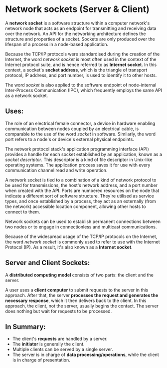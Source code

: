 ﻿# Network sockets (Server & Client)
A **network socket** is a software structure within a computer network's network node that acts as an endpoint for transmitting and receiving data over the network. An API for the networking architecture defines the structure and properties of a socket. Sockets are only produced over the lifespan of a process in a node-based application.

Because the TCP/IP protocols were standardised during the creation of the Internet, the word _network socket_ is most often used in the context of the Internet protocol suite, and is hence referred to as **Internet socket**. In this context, a socket's **socket address**, which is the triangle of transport protocol, IP address, and port number, is used to identify it to other hosts.

The word _socket_ is also applied to the software endpoint of node-internal Inter-Process Communication (IPC), which frequently employs the same API as a network socket.

## Uses:

The role of an electrical female connector, a device in hardware enabling communication between nodes coupled by an electrical cable, is comparable to the use of the word _socket_ in software. Similarly, the word port refers to a node's or device's external physical endpoints.

The network protocol stack's application programming interface (API) provides a handle for each socket established by an application, known as a _socket descriptor_. This descriptor is a kind of file descriptor in Unix-like operating systems. The application process saves it for use with every communication channel read and write operation.


A network socket is tied to a combination of a kind of network protocol to be used for transmissions, the host's network address, and a port number when created with the API. Ports are numbered resources on the node that indicate a different sort of software structure. They're utilised as service types, and once established by a process, they act as an externally (from the network) accessible location component, allowing other hosts to connect to them.

Network sockets can be used to establish permanent connections between two nodes or to engage in connectionless and multicast communications.

Because of the widespread usage of the TCP/IP protocols on the Internet, the word _network socket_ is commonly used to refer to use with the Internet Protocol (IP). As a result, it's also known as a **Internet socket**.

## Server and Client Sockets:


A **distributed computing model** consists of two parts: the client and the server.

A user uses a **client computer** to submit requests to the server in this approach. After that, the server **processes the request and generates the necessary response**, which it then delivers back to the client. In this approach, the client, not the server, usually begins the contact. The server does nothing but wait for requests to be processed.

## In Summary:

- The client's **requests** are handled by a server.
- The **initiator** is generally the client.
- Multiple clients can be served by a single server.
- The server is in charge of **data processing/operations**, while the client is in charge of presentation.
